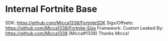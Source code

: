 # Internal Fortnite Base

SDK: https://github.com/Micca1338/FortniteSDK
Sigs/Offsets: https://github.com/Micca1338/Fortnite-Sigs
Framework: Custom
Leaked By: https://github.com/Micca1338 (Micca#1338)
Thanks Micca!
